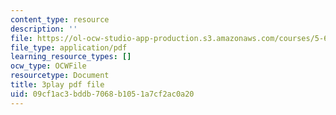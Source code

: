```yaml
---
content_type: resource
description: ''
file: https://ol-ocw-studio-app-production.s3.amazonaws.com/courses/5-61-physical-chemistry-fall-2017/09cf1ac3bddb7068b1051a7cf2ac0a20_Z0ALwCckM24.pdf
file_type: application/pdf
learning_resource_types: []
ocw_type: OCWFile
resourcetype: Document
title: 3play pdf file
uid: 09cf1ac3-bddb-7068-b105-1a7cf2ac0a20
---
```

